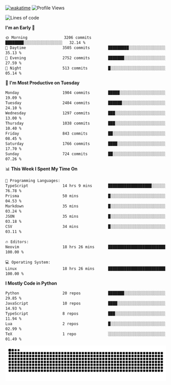 [![wakatime](https://wakatime.com/badge/user/b920b284-3cde-4cd4-b72e-f7f22d050b16.svg)](https://wakatime.com/@b920b284-3cde-4cd4-b72e-f7f22d050b16)
![Profile Views](http://img.shields.io/badge/Profile%20Views-4586-blue)
<!--START_SECTION:waka-->
![Lines of code](https://img.shields.io/badge/From%20Hello%20World%20I%27ve%20Written-8.9%20million%20lines%20of%20code-blue)

**I'm an Early 🐤** 

```text
🌞 Morning                3206 commits        ████████░░░░░░░░░░░░░░░░░   32.14 % 
🌆 Daytime                3505 commits        █████████░░░░░░░░░░░░░░░░   35.13 % 
🌃 Evening                2752 commits        ███████░░░░░░░░░░░░░░░░░░   27.59 % 
🌙 Night                  513 commits         █░░░░░░░░░░░░░░░░░░░░░░░░   05.14 % 
```
📅 **I'm Most Productive on Tuesday** 

```text
Monday                   1904 commits        █████░░░░░░░░░░░░░░░░░░░░   19.09 % 
Tuesday                  2404 commits        ██████░░░░░░░░░░░░░░░░░░░   24.10 % 
Wednesday                1297 commits        ███░░░░░░░░░░░░░░░░░░░░░░   13.00 % 
Thursday                 1038 commits        ███░░░░░░░░░░░░░░░░░░░░░░   10.40 % 
Friday                   843 commits         ██░░░░░░░░░░░░░░░░░░░░░░░   08.45 % 
Saturday                 1766 commits        ████░░░░░░░░░░░░░░░░░░░░░   17.70 % 
Sunday                   724 commits         ██░░░░░░░░░░░░░░░░░░░░░░░   07.26 % 
```


📊 **This Week I Spent My Time On** 

```text
💬 Programming Languages: 
TypeScript               14 hrs 9 mins       ███████████████████░░░░░░   76.78 % 
Prisma                   50 mins             █░░░░░░░░░░░░░░░░░░░░░░░░   04.53 % 
Markdown                 35 mins             █░░░░░░░░░░░░░░░░░░░░░░░░   03.24 % 
JSON                     35 mins             █░░░░░░░░░░░░░░░░░░░░░░░░   03.18 % 
CSV                      34 mins             █░░░░░░░░░░░░░░░░░░░░░░░░   03.11 % 

🔥 Editors: 
Neovim                   18 hrs 26 mins      █████████████████████████   100.00 % 

💻 Operating System: 
Linux                    18 hrs 26 mins      █████████████████████████   100.00 % 
```

**I Mostly Code in Python** 

```text
Python                   20 repos            ███████░░░░░░░░░░░░░░░░░░   29.85 % 
JavaScript               10 repos            ████░░░░░░░░░░░░░░░░░░░░░   14.93 % 
TypeScript               8 repos             ███░░░░░░░░░░░░░░░░░░░░░░   11.94 % 
Lua                      2 repos             █░░░░░░░░░░░░░░░░░░░░░░░░   02.99 % 
TeX                      1 repo              ░░░░░░░░░░░░░░░░░░░░░░░░░   01.49 % 
```




<!--END_SECTION:waka-->
![Snake animation](https://raw.githubusercontent.com/timmypidashev/timmypidashev/main/commits.svg)
